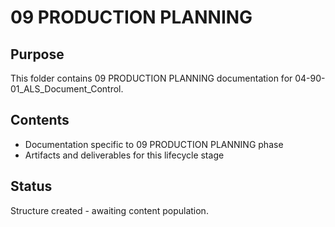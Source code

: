 # 09 PRODUCTION PLANNING

## Purpose
This folder contains 09 PRODUCTION PLANNING documentation for 04-90-01_ALS_Document_Control.

## Contents
- Documentation specific to 09 PRODUCTION PLANNING phase
- Artifacts and deliverables for this lifecycle stage

## Status
Structure created - awaiting content population.
